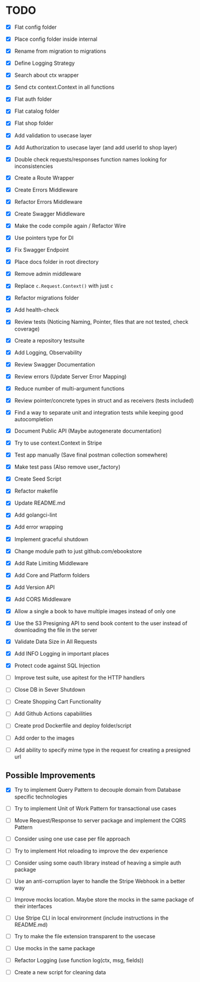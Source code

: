 # TODO

* [x] Flat config folder
* [x] Place config folder inside internal
* [x] Rename from migration to migrations
* [x] Define Logging Strategy
* [x] Search about ctx wrapper
* [x] Send ctx context.Context in all functions
* [x] Flat auth folder
* [x] Flat catalog folder
* [x] Flat shop folder
* [x] Add validation to usecase layer
* [x] Add Authorization to usecase layer (and add userId to shop layer)
* [x] Double check requests/responses function names looking for inconsistencies
* [x] Create a Route Wrapper
* [x] Create Errors Middleware
* [x] Refactor Errors Middleware
* [x] Create Swagger Middleware
* [x] Make the code compile again / Refactor Wire
* [x] Use pointers type for DI
* [x] Fix Swagger Endpoint
* [x] Place docs folder in root directory
* [x] Remove admin middleware
* [x] Replace `c.Request.Context()` with just `c`
* [x] Refactor migrations folder
* [x] Add health-check
* [x] Review tests (Noticing Naming, Pointer, files that are not tested, check coverage)
* [x] Create a repository testsuite
* [x] Add Logging, Observability
* [x] Review Swagger Documentation
* [x] Review errors (Update Server Error Mapping)
* [x] Reduce number of multi-argument functions
* [x] Review pointer/concrete types in struct and as receivers (tests included)
* [x] Find a way to separate unit and integration tests while keeping good autocompletion
* [x] Document Public API (Maybe autogenerate documentation)
* [x] Try to use context.Context in Stripe
* [x] Test app manually (Save final postman collection somewhere)
* [x] Make test pass (Also remove user_factory)
* [x] Create Seed Script
* [x] Refactor makefile
* [x] Update README.md
* [x] Add golangci-lint
* [x] Add error wrapping
* [x] Implement graceful shutdown
* [x] Change module path to just github.com/ebookstore
* [x] Add Rate Limiting Middleware
* [x] Add Core and Platform folders
* [x] Add Version API
* [x] Add CORS Middleware
* [x] Allow a single a book to have multiple images instead of only one
* [x] Use the S3 Presigning API to send book content to the user instead of downloading the file in the server
* [x] Validate Data Size in All Requests
* [x] Add INFO Logging in important places 
* [x] Protect code against SQL Injection
* [ ] Improve test suite, use apitest for the HTTP handlers
* [ ] Close DB in Sever Shutdown
* [ ] Create Shopping Cart Functionality
* [ ] Add Github Actions capabilities
* [ ] Create prod Dockerfile and deploy folder/script

* [ ] Add order to the images
* [ ] Add ability to specify mime type in the request for creating a presigned url

## Possible Improvements
* [x] Try to implement Query Pattern to decouple domain from Database specific technologies
* [ ] Try to implement Unit of Work Pattern for transactional use cases
* [ ] Move Request/Response to server package and implement the CQRS Pattern
* [ ] Consider using one use case per file approach
* [ ] Try to implement Hot reloading to improve the dev experience
* [ ] Consider using some oauth library instead of heaving a simple auth package
* [ ] Use an anti-corruption layer to handle the Stripe Webhook in a better way
* [ ] Improve mocks location. Maybe store the mocks in the same package of their interfaces
* [ ] Use Stripe CLI in local environment (include instructions in the README.md)
* [ ] Try to make the file extension transparent to the usecase
* [ ] Use mocks in the same package
* [ ] Refactor Logging (use function log(ctx, msg, fields))
* [ ] Create a new script for cleaning data

